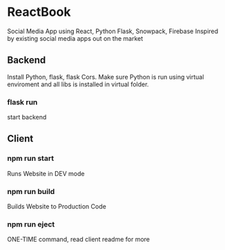 # ReactBook
Social Media App using React, Python Flask, Snowpack, Firebase
Inspired by existing social media apps out on the market

## Backend
Install Python, flask, flask Cors. Make sure Python is run using virtual enviroment and all libs is installed in virtual folder. 

### flask run
start backend

## Client

### npm run start
Runs Website in DEV mode

### npm run build
Builds Website to Production Code

### npm run eject
ONE-TIME command, read client readme for more

